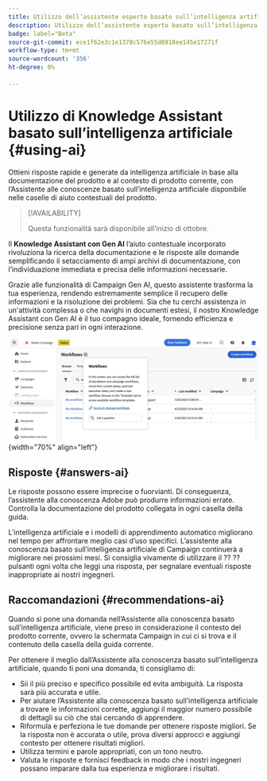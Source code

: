 ```yaml
---
title: Utilizzo dell’assistente esperto basato sull’intelligenza artificiale in Campaign Web
description: Utilizzo dell’assistente esperto basato sull’intelligenza artificiale in Campaign Web
badge: label="Beta"
source-git-commit: ece1f62e3c1e1378c576e55d8918ee145e17271f
workflow-type: tm+mt
source-wordcount: '356'
ht-degree: 0%

---
```


# Utilizzo di Knowledge Assistant basato sull’intelligenza artificiale {#using-ai}

Ottieni risposte rapide e generate da intelligenza artificiale in base alla documentazione del prodotto e al contesto di prodotto corrente, con l’Assistente alle conoscenze basato sull’intelligenza artificiale disponibile nelle caselle di aiuto contestuali del prodotto.

>[!AVAILABILITY]
>
>Questa funzionalità sarà disponibile all’inizio di ottobre.

Il **Knowledge Assistant con Gen AI** l’aiuto contestuale incorporato rivoluziona la ricerca della documentazione e le risposte alle domande semplificando il setacciamento di ampi archivi di documentazione, con l’individuazione immediata e precisa delle informazioni necessarie.

Grazie alle funzionalità di Campaign Gen AI, questo assistente trasforma la tua esperienza, rendendo estremamente semplice il recupero delle informazioni e la risoluzione dei problemi. Sia che tu cerchi assistenza in un&#39;attività complessa o che navighi in documenti estesi, il nostro Knowledge Assistant con Gen AI è il tuo compagno ideale, fornendo efficienza e precisione senza pari in ogni interazione.

![](assets/ask-a-question.png){width="70%" align="left"}

<!--
## Consent {#consent-ai}

Campaign knowledge assistant embeeded in the contextual help boxes uses AI. Your use of this capability constitutes consent that the information you provide in your session will be collected, used, disclosed, and retained by Adobe in accordance with the terms of Adobe's Customer Feedback Program. Please do not provide any personal information about yourself or other parties (including your name or contact information) in the knowledge assistant.

## Privacy {#privacy-ai}

Your data is encrypted and private following our standard data protection practices. Learn more about [Adobe Privacy Policies](https://www.adobe.com/privacy/policy.html){target="_blank"}.

The knowledge assistant AI capability does not use your data to train our models. We do not allow any partners or 3rd parties to use your data for training their models or any other purpose.

For information specific to Adobe AI policies in Experience Cloud apps and solutions, refer to [this page](https://business.adobe.com/products/sensei/adobe-sensei.html){target="_blank"}.
-->

## Risposte {#answers-ai}

Le risposte possono essere imprecise o fuorvianti. Di conseguenza, l’assistente alla conoscenza Adobe può produrre informazioni errate. Controlla la documentazione del prodotto collegata in ogni casella della guida.

L’intelligenza artificiale e i modelli di apprendimento automatico migliorano nel tempo per affrontare meglio casi d’uso specifici. L’assistente alla conoscenza basato sull’intelligenza artificiale di Campaign continuerà a migliorare nei prossimi mesi. Si consiglia vivamente di utilizzare il ?? ?? pulsanti ogni volta che leggi una risposta, per segnalare eventuali risposte inappropriate ai nostri ingegneri.

## Raccomandazioni  {#recommendations-ai}

Quando si pone una domanda nell’Assistente alla conoscenza basato sull’intelligenza artificiale, viene preso in considerazione il contesto del prodotto corrente, ovvero la schermata Campaign in cui ci si trova e il contenuto della casella della guida corrente.

Per ottenere il meglio dall’Assistente alla conoscenza basato sull’intelligenza artificiale, quando ti poni una domanda, ti consigliamo di:

* Sii il più preciso e specifico possibile ed evita ambiguità. La risposta sarà più accurata e utile.
* Per aiutare l’Assistente alla conoscenza basato sull’intelligenza artificiale a trovare le informazioni corrette, aggiungi il maggior numero possibile di dettagli su ciò che stai cercando di apprendere.
* Riformula e perfeziona le tue domande per ottenere risposte migliori. Se la risposta non è accurata o utile, prova diversi approcci e aggiungi contesto per ottenere risultati migliori.
* Utilizza termini e parole appropriati, con un tono neutro.
* Valuta le risposte e fornisci feedback in modo che i nostri ingegneri possano imparare dalla tua esperienza e migliorare i risultati.

